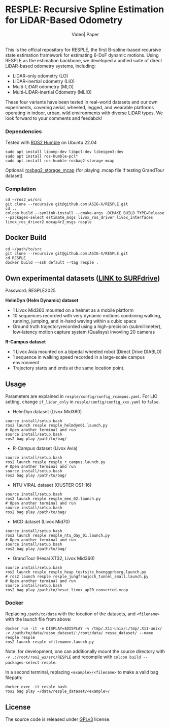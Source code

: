 # RESPLE: Recursive Spline Estimation for LiDAR-Based Odometry
<div align="center">
    Video|
    Paper
</div>
<br>
    
This is the offcial repository for RESPLE, the first B-spline-based recursive state estimation framework for estimating 6-DoF dynamic motions. Using RESPLE as the estimation backbone, we developed a unified suite of direct LiDAR-based odometry systems, including:
* LiDAR-only odometry (LO)
* LiDAR-inertial odometry (LIO)
* Multi-LiDAR odometry (MLO)
* Multi-LiDAR-inertial Odometry (MLIO)

These four variants have been tested in real-world datasets and our own experiments, covering aerial, wheeled, legged, and wearable platforms operating in indoor, urban, wild environments with diverse LiDAR types. We look forward to your comments and feedabck! 
 
### Dependencies
Tested with [ROS2 Humble](https://docs.ros.org/en/humble/Installation.html) on Ubuntu 22.04
```
sudo apt install libomp-dev libpcl-dev libeigen3-dev
sudo apt install ros-humble-pcl*
sudo apt install ros-humble-rosbag2-storage-mcap
```
Optional: [rosbag2_storage_mcap](https://docs.ros.org/en/humble/p/rosbag2_storage_mcap/#) (for playing .mcap file if testing GrandTour dataset)


### Compilation
```
cd ~/ros2_ws/src
git clone --recursive git@github.com:ASIG-X/RESPLE.git
cd ..
colcon build --symlink-install --cmake-args -DCMAKE_BUILD_TYPE=Release --packages-select estimate_msgs livox_ros_driver livox_interfaces livox_ros_driver2 mocap4r2_msgs resple
```

## Docker Build

```
cd ~/path/to/src
git clone --recursive git@github.com:ASIG-X/RESPLE.git
cd RESPLE
docker build --ssh default --tag resple .
```

## Own experimental datasets ([LINK to SURFdrive](https://surfdrive.surf.nl/files/index.php/s/lfXfApqVXTLIS9l)) 
Password: RESPLE2025

**HelmDyn (Helm Dynamic) dataset**
* 1 Livox Mid360 mounted on a helmet as a mobile platform
* 10 sequences recorded with very dynamic motions combining walking, running, jumping, and in-hand waving within a cubic space   
* Ground truth trajectoryrecorded using a high-precision (submillimeter), low-latency motion capture system (Qualisys) invovling 20 cameras

**R-Campus dataset**
* 1 Livox Avia mounted on a bipedal wheeled robot (Direct Drive DIABLO)
* 1 sequence in walking speed recorded in a large-scale campus environment
* Trajectory starts and ends at the same location point. 


## Usage
Parameters are explained in `resple/config/config_rcampus.yaml`. For LIO setting, change `if_lidar_only` in `resple/config/config_xxx.yaml` to `false`. 

* HelmDyn dataset (Livox Mid360)
```
source install/setup.bash
ros2 launch resple resple_helmdyn01.launch.py
# Open another terminal and run
source install/setup.bash
ros2 bag play /path/to/bag/
```
* R-Campus dataset (Livox Avia)

```
source install/setup.bash
ros2 launch resple resple_r_campus.launch.py
# Open another terminal and run
source install/setup.bash
ros2 bag play /path/to/bag/
```

* NTU VIRAL dataset (OUSTER OS1-16)
```
source install/setup.bash
ros2 launch resple resple_eee_02.launch.py
# Open another terminal and run
source install/setup.bash
ros2 bag play /path/to/bag/
```

* MCD dataset (Livox Mid70)
```
source install/setup.bash
ros2 launch resple resple_ntu_day_01.launch.py
# Open another terminal and run
source install/setup.bash
ros2 bag play /path/to/bag/
```
  
* GrandTour (Hesai XT32, Livox Mid360)
```
source install/setup.bash
ros2 launch resple resple_heap_testsite_hoenggerberg.launch.py
# ros2 launch resple resple_jungfraujoch_tunnel_small.launch.py
# Open another terminal and run
source install/setup.bash
ros2 bag play /path/to/hesai_livox_ap20_converted.mcap
```

### Docker

Replacing `/path/to/data` with the location of the datasets, and `<filename>` with the launch file from above:
```
docker run -it -e DISPLAY=$DISPLAY -v /tmp/.X11-unix/:/tmp/.X11-unix/ -v /path/to/data/resse_dataset/:/root/data/ resse_dataset/ --name resple resple
ros2 launch resple <filename>.launch.py
```
Note: for development, one can additionally mount the source directory with `-v .:/root/ros2_ws/src/RESPLE` and recompile with `colcon build --packages-select resple`.

In a second terminal, replacing `<example>/<filename>` to make a valid bag filepath:
```
docker exec -it resple bash
ros2 bag play ~/data/resple_dataset/<example>/
```

## License
The source code is released under [GPLv3](https://www.gnu.org/licenses/) license.
